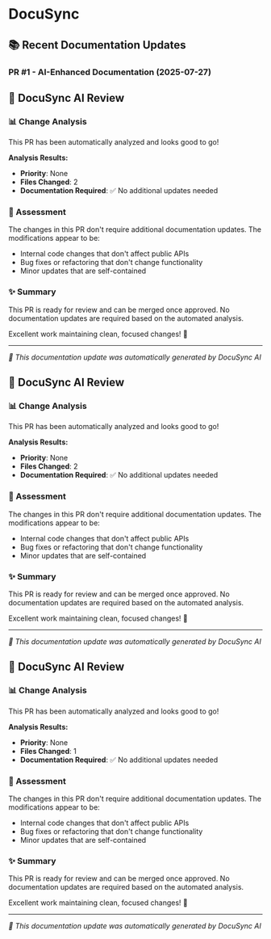 # DocuSync






## 📚 Recent Documentation Updates

### PR #1 - AI-Enhanced Documentation (2025-07-27)

## 🤖 DocuSync AI Review

### 📊 Change Analysis
This PR has been automatically analyzed and looks good to go!

**Analysis Results:**
- **Priority**: None
- **Files Changed**: 2
- **Documentation Required**: ✅ No additional updates needed

### 🎯 Assessment
The changes in this PR don't require additional documentation updates. The modifications appear to be:
- Internal code changes that don't affect public APIs
- Bug fixes or refactoring that don't change functionality
- Minor updates that are self-contained

### ✨ Summary
This PR is ready for review and can be merged once approved. No documentation updates are required based on the automated analysis.

Excellent work maintaining clean, focused changes! 🚀

---
*🤖 This documentation update was automatically generated by DocuSync AI*


## 🤖 DocuSync AI Review

### 📊 Change Analysis
This PR has been automatically analyzed and looks good to go!

**Analysis Results:**
- **Priority**: None
- **Files Changed**: 2
- **Documentation Required**: ✅ No additional updates needed

### 🎯 Assessment
The changes in this PR don't require additional documentation updates. The modifications appear to be:
- Internal code changes that don't affect public APIs
- Bug fixes or refactoring that don't change functionality
- Minor updates that are self-contained

### ✨ Summary
This PR is ready for review and can be merged once approved. No documentation updates are required based on the automated analysis.

Excellent work maintaining clean, focused changes! 🚀

---
*🤖 This documentation update was automatically generated by DocuSync AI*


## 🤖 DocuSync AI Review

### 📊 Change Analysis
This PR has been automatically analyzed and looks good to go!

**Analysis Results:**
- **Priority**: None
- **Files Changed**: 1
- **Documentation Required**: ✅ No additional updates needed

### 🎯 Assessment
The changes in this PR don't require additional documentation updates. The modifications appear to be:
- Internal code changes that don't affect public APIs
- Bug fixes or refactoring that don't change functionality
- Minor updates that are self-contained

### ✨ Summary
This PR is ready for review and can be merged once approved. No documentation updates are required based on the automated analysis.

Excellent work maintaining clean, focused changes! 🚀

---
*🤖 This documentation update was automatically generated by DocuSync AI*

